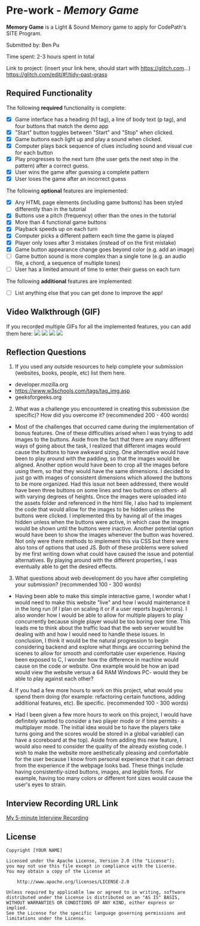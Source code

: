 # Pre-work - *Memory Game*

**Memory Game** is a Light & Sound Memory game to apply for CodePath's SITE Program. 

Submitted by: Ben Pu

Time spent: 2-3 hours spent in total

Link to project: (insert your link here, should start with https://glitch.com...)
https://glitch.com/edit/#!/tidy-past-grass

## Required Functionality

The following **required** functionality is complete:

* [x] Game interface has a heading (h1 tag), a line of body text (p tag), and four buttons that match the demo app
* [x] "Start" button toggles between "Start" and "Stop" when clicked. 
* [x] Game buttons each light up and play a sound when clicked. 
* [x] Computer plays back sequence of clues including sound and visual cue for each button
* [x] Play progresses to the next turn (the user gets the next step in the pattern) after a correct guess. 
* [x] User wins the game after guessing a complete pattern
* [x] User loses the game after an incorrect guess

The following **optional** features are implemented:

* [x] Any HTML page elements (including game buttons) has been styled differently than in the tutorial
* [x] Buttons use a pitch (frequency) other than the ones in the tutorial
* [x] More than 4 functional game buttons
* [x] Playback speeds up on each turn
* [x] Computer picks a different pattern each time the game is played
* [x] Player only loses after 3 mistakes (instead of on the first mistake)
* [x] Game button appearance change goes beyond color (e.g. add an image)
* [ ] Game button sound is more complex than a single tone (e.g. an audio file, a chord, a sequence of multiple tones)
* [ ] User has a limited amount of time to enter their guess on each turn

The following **additional** features are implemented:

- [ ] List anything else that you can get done to improve the app!

## Video Walkthrough (GIF)

If you recorded multiple GIFs for all the implemented features, you can add them here:
![](gif1-link-here)
![](gif2-link-here)
![](gif3-link-here)
![](gif4-link-here)

## Reflection Questions
1. If you used any outside resources to help complete your submission (websites, books, people, etc) list them here. 
- developer.mozilla.org
- https://www.w3schools.com/tags/tag_img.asp
- geeksforgeeks.org

2. What was a challenge you encountered in creating this submission (be specific)? How did you overcome it? (recommended 200 - 400 words) 
- Most of the challenges that occurred came during the implementation of bonus features. One of these difficulties arised when I was trying to add images to the buttons. Aside from the fact that there are many different ways of going about the task, I realized that different images would cause the buttons to have awkward sizing. One alternative would have been to play around with the padding, so that the images would be aligned. Another option would have been to crop all the images before using them, so that they would have the same dimensions. I decided to just go with images of consistent dimensions which allowed the buttons to be more organized. Had this issue not been addressed, there would have been three buttons on some lines and two buttons on others- all with varying degrees of heights. Once the images were uploaded into the assets folder and referenced in the html file, I also had to implement the code that would allow for the images to be hidden unless the buttons were clicked. I implemented this by having all of the images hidden unless when the buttons were active, in which case the images would be shown until the buttons were inactive. Another potential option would have been to show the images whenever the button was hovered. Not only were there methods to implement this via CSS but there were also tons of options that used JS. 
Both of these problems were solved by me first writing down what could have caused the issue and potential alternatives. By playing around with the different properties, I was eventually able to get the desired effects.

3. What questions about web development do you have after completing your submission? (recommended 100 - 300 words) 
- Having been able to make this simple interactive game, I wonder what I would need to make this website "live" and how I would maintenance it in the long run (if I plan on scaling it or if a user reports bugs/errors). I also wonder how I would be able to allow for multiple players to play concurrently because single player would be too boring over time. This leads me to think about the traffic load that the web server would be dealing with and how I would need to handle these issues. In conclusion, I think it would be the natural progression to begin considering backend and explore what things are occurring behind the scenes to allow for smooth and comfortable user experience. Having been exposed to C, I wonder how the difference in machine would cause on the code or website. One example would be how an ipad would view the website versus a 64 RAM Windows PC- would they be able to play against each other?

4. If you had a few more hours to work on this project, what would you spend them doing (for example: refactoring certain functions, adding additional features, etc). Be specific. (recommended 100 - 300 words) 
- Had I been given a few more hours to work on this project, I would have definitely wanted to consider a two player mode or if time permits- a multiplayer mode. The initial idea would be to have the players take turns going and the scores would be stored in a global variable(I can have a scoreboard at the top). Aside from adding this new feature, I would also need to consider the quality of the already existing code. I wish to make the website more aesthetically pleasing and comfortable for the user because I know from personal experience that it can detract from the experience if the webpage looks bad. These things include having consistently-sized buttons, images, and legible fonts. For example, having too many colors or different font sizes would cause the user's eyes to strain.


## Interview Recording URL Link

[My 5-minute Interview Recording](your-link-here)


## License

    Copyright [YOUR NAME]

    Licensed under the Apache License, Version 2.0 (the "License");
    you may not use this file except in compliance with the License.
    You may obtain a copy of the License at

        http://www.apache.org/licenses/LICENSE-2.0

    Unless required by applicable law or agreed to in writing, software
    distributed under the License is distributed on an "AS IS" BASIS,
    WITHOUT WARRANTIES OR CONDITIONS OF ANY KIND, either express or implied.
    See the License for the specific language governing permissions and
    limitations under the License.
